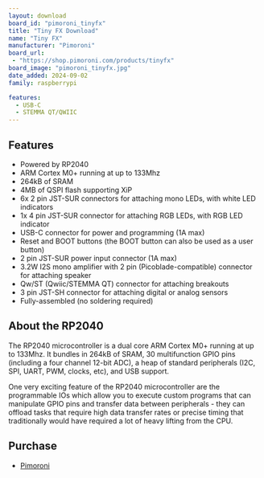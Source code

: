 ```yaml
---
layout: download
board_id: "pimoroni_tinyfx"
title: "Tiny FX Download"
name: "Tiny FX"
manufacturer: "Pimoroni"
board_url:
 - "https://shop.pimoroni.com/products/tinyfx"
board_image: "pimoroni_tinyfx.jpg"
date_added: 2024-09-02
family: raspberrypi

features:
  - USB-C
  - STEMMA QT/QWIIC
---
```


## Features
* Powered by RP2040
* ARM Cortex M0+ running at up to 133Mhz
* 264kB of SRAM
* 4MB of QSPI flash supporting XiP
* 6x 2 pin JST-SUR connectors for attaching mono LEDs, with white LED indicators
* 1x 4 pin JST-SUR connector for attaching RGB LEDs, with RGB LED indicator
* USB-C connector for power and programming (1A max)
* Reset and BOOT buttons (the BOOT button can also be used as a user button)
* 2 pin JST-SUR power input connector (1A max)
* 3.2W I2S mono amplifier with 2 pin (Picoblade-compatible) connector for attaching speaker
* Qw/ST (Qwiic/STEMMA QT) connector for attaching breakouts
* 3 pin JST-SH connector for attaching digital or analog sensors
* Fully-assembled (no soldering required)

## About the RP2040
The RP2040 microcontroller is a dual core ARM Cortex M0+ running at up to 133Mhz. It bundles in 264kB of SRAM, 30 multifunction GPIO pins (including a four channel 12-bit ADC), a heap of standard peripherals (I2C, SPI, UART, PWM, clocks, etc), and USB support.

One very exciting feature of the RP2040 microcontroller are the programmable IOs which allow you to execute custom programs that can manipulate GPIO pins and transfer data between peripherals - they can offload tasks that require high data transfer rates or precise timing that traditionally would have required a lot of heavy lifting from the CPU.

## Purchase
* [Pimoroni](https://shop.pimoroni.com/products/tinyfx)
